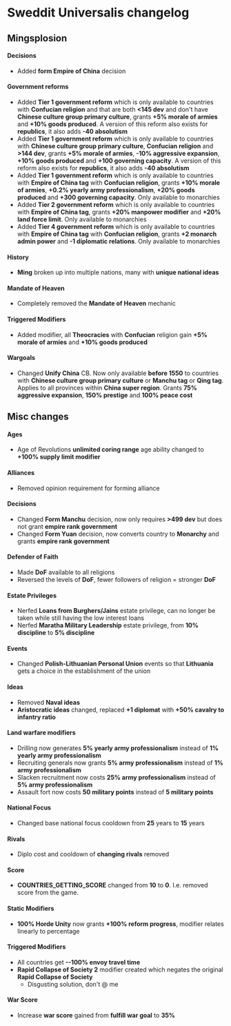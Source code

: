 # Sweddit Universalis changelog

## Mingsplosion

#### Decisions
- Added **form Empire of China** decision

#### Government reforms
- Added **Tier 1 government reform** which is only available to countries with **Confucian religion** and that are both **<145 dev** and don't have **Chinese culture group primary culture**, grants **+5% morale of armies** and **+10% goods produced**.  A version of this reform also exists for **republics**, it also adds **-40 absolutism**
- Added **Tier 1 government reform** which is only available to countries with **Chinese culture group primary culture**, **Confucian religion** and **>144 dev**, grants **+5% morale of armies**, **-10% aggressive expansion**, **+10% goods produced** and **+100 governing capacity**. A version of this reform also exists for **republics**, it also adds **-40 absolutism**
- Added **Tier 1 government reform** which is only available to countries with **Empire of China tag** with **Confucian religion**, grants **+10% morale of armies**, **+0.2% yearly army professionalism**, **+20% goods produced** and **+300 governing capacity**. Only available to monarchies
- Added **Tier 2 government reform** which is only available to countries with **Empire of China tag**, grants **+20% manpower modifier** and **+20% land force limit**. Only available to monarchies
- Added **Tier 4 government reform** which is only available to countries with **Empire of China tag** with **Confucian religion**, grants **+2 monarch admin power** and **-1 diplomatic relations**. Only available to monarchies

#### History
- **Ming** broken up into multiple nations, many with **unique national ideas**

#### Mandate of Heaven
- Completely removed the **Mandate of Heaven** mechanic

#### Triggered Modifiers
- Added modifier, all **Theocracies** with **Confucian** religion gain **+5% morale of armies** and **+10% goods produced**

#### Wargoals
- Changed **Unify China** CB. Now only available **before 1550** to countries with **Chinese culture group primary culture** or **Manchu tag** or **Qing tag**. Applies to all provinces within **China super region**. Grants **75% aggressive expansion**, **150% prestige** and **100% peace cost**

## Misc changes

#### Ages
- Age of Revolutions **unlimited coring range** age ability changed to **+100% supply limit modifier**

#### Alliances
- Removed opinion requirement for forming alliance

#### Decisions
- Changed  **Form Manchu** decision, now only requires **>499 dev** but does not grant **empire rank government**
- Changed  **Form Yuan** decision, now converts country to **Monarchy** and grants **empire rank government**

#### Defender of Faith
- Made **DoF** available to all religions
- Reversed the levels of **DoF**, fewer followers of religion = stronger **DoF**

#### Estate Privileges
- Nerfed **Loans from Burghers/Jains** estate privilege, can no longer be taken while still having the low interest loans
- Nerfed **Maratha Military Leadership** estate privilege, from **10% discipline** to **5% discipline**

#### Events
- Changed **Polish-Lithuanian Personal Union** events so that **Lithuania** gets a choice in the establishment of the union

#### Ideas
- Removed **Naval ideas**
- **Aristocratic ideas** changed, replaced **+1 diplomat** with **+50% cavalry to infantry ratio**

#### Land warfare modifiers
- Drilling now generates **5% yearly army professionalism** instead of **1% yearly army professionalism**
- Recruiting generals now grants **5% army professionalism** instead of **1% army professionalism**
- Slacken recruitment now costs **25% army professionalism** instead of **5% army professionalism**
- Assault fort now costs **50 military points** instead of **5 military points**

#### National Focus
- Changed base national focus cooldown from **25** years to **15** years

#### Rivals
- Diplo cost and cooldown of **changing rivals** removed

#### Score
- **COUNTRIES_GETTING_SCORE** changed from **10** to **0**. I.e. removed score from the game.

#### Static Modifiers
- **100% Horde Unity** now grants **+100% reform progress**, modifier relates linearly to percentage

####  Triggered Modifiers
- All countries get **--100% envoy travel time**
- **Rapid Collapse of Society 2** modifier created which negates the original **Rapid Collapse of Society**
	- Disgusting solution, don't @ me

#### War Score
- Increase **war score** gained from **fulfill war goal** to **35%**

